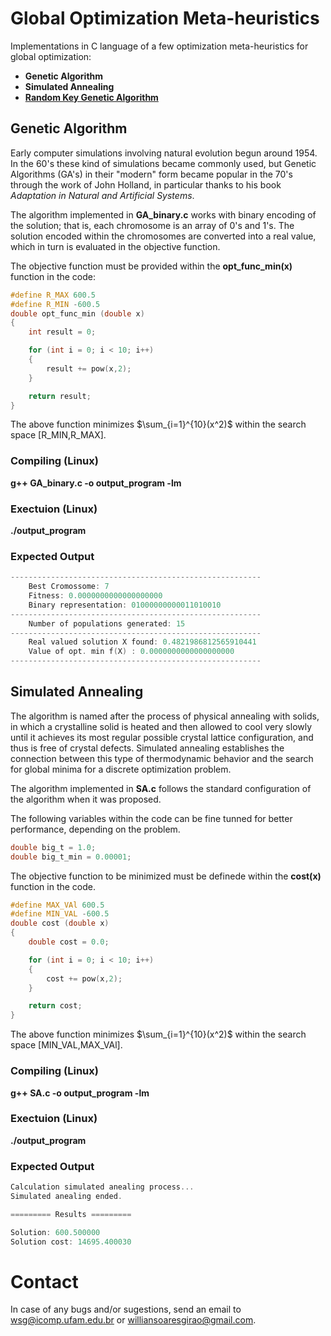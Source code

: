 # Global Optimization Meta-heuristics

Implementations in C language of a few optimization meta-heuristics for global optimization:

* **Genetic Algorithm**
* **Simulated Annealing**
* [**Random Key Genetic Algorithm**](https://github.com/Willian-Girao/random-key_genetic_algorithms)

## Genetic Algorithm

Early computer simulations involving natural evolution begun around 1954. In the 60's these kind of simulations became commonly used, but Genetic Algorithms (GA's) in their "modern" form became popular in the 70's through the work of John Holland, in particular thanks to his book *Adaptation in Natural and Artificial Systems*.

The algorithm implemented in **GA_binary.c** works with binary encoding of the solution; that is, each chromosome is an array of 0's and 1's. The solution encoded within the chromosomes are converted into a real value, which in turn is evaluated in the objective function.

The objective function must be provided within the **opt_func_min(x)** function in the code:

```c
#define R_MAX 600.5
#define R_MIN -600.5
double opt_func_min (double x)
{
	int result = 0;

	for (int i = 0; i < 10; i++)
	{
		result += pow(x,2);
	}

	return result;
}
```

The above function minimizes $\sum_{i=1}^{10}(x^2)$ within the search space [R_MIN,R_MAX].

### Compiling (Linux)

**g++ GA_binary.c -o output_program -lm**

### Exectuion (Linux)

**./output_program**

### Expected Output

```c
--------------------------------------------------------
	Best Cromossome: 7
	Fitness: 0.0000000000000000000
	Binary representation: 01000000000011010010
--------------------------------------------------------
	Number of populations generated: 15
--------------------------------------------------------
	Real valued solution X found: 0.4821986812565910441
	Value of opt. min f(X) : 0.0000000000000000000
--------------------------------------------------------
```

## Simulated Annealing

The algorithm is named after the process of physical
annealing with solids, in which a crystalline solid is heated and then allowed to cool very slowly until it achieves its most regular possible crystal lattice configuration, and thus is free of crystal defects.  Simulated annealing establishes the connection between this type of thermodynamic behavior and the search for global minima for a discrete optimization problem.

The algorithm implemented in **SA.c** follows the standard configuration of the algorithm when it was proposed.

The following variables within the code can be fine tunned for better performance, depending on the problem.

```c
double big_t = 1.0;
double big_t_min = 0.00001;
```

The objective function to be minimized must be definede within the **cost(x)** function in the code.

```c
#define MAX_VAl 600.5
#define MIN_VAL -600.5
double cost (double x)
{
	double cost = 0.0;

	for (int i = 0; i < 10; i++)
	{
		cost += pow(x,2);
	}

	return cost;
}
```

The above function minimizes $\sum_{i=1}^{10}(x^2)$ within the search space [MIN_VAL,MAX_VAl].

### Compiling (Linux)

**g++ SA.c -o output_program -lm**

### Exectuion (Linux)

**./output_program**

### Expected Output

```c
Calculation simulated anealing process...
Simulated anealing ended.

========= Results =========

Solution: 600.500000
Solution cost: 14695.400030
```

# Contact

In case of any bugs and/or sugestions, send an email to wsg@icomp.ufam.edu.br or williansoaresgirao@gmail.com.
